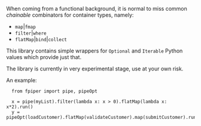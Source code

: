 When coming from a functional background, it is normal to miss common
_chainable_ combinators for container types, namely:

- `map`|`fmap`
- `filter`|`where`
- `flatMap`|`bind`|`collect`

This library contains simple wrappers for `Optional` and `Iterable` Python
values which provide just that.

The library is currently in very experimental stage, use at your own risk.

An example:

```
  from fpiper import pipe, pipeOpt

  x = pipe(myList).filter(lambda x: x > 0).flatMap(lambda x: x*2).run()
  y = pipeOpt(loadCustomer).flatMap(validateCustomer).map(submitCustomer).run()
```


